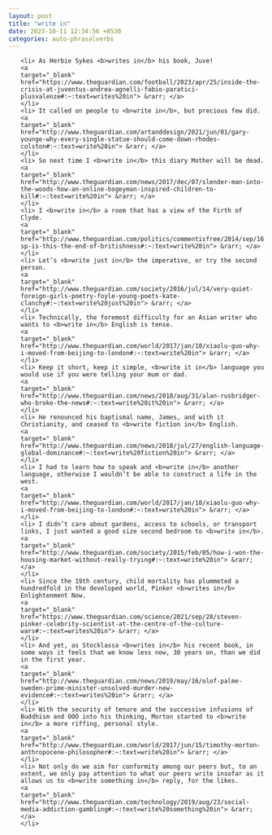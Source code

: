 ```yaml
---
layout: post
title: "write in"
date: 2023-10-11 12:34:56 +0530
categories: auto-phrasalverbs
---
```

<ol>

    <li> As Herbie Sykes <b>writes in</b> his book, Juve!
    <a 
    target="_blank" 
    href="https://www.theguardian.com/football/2023/apr/25/inside-the-crisis-at-juventus-andrea-agnelli-fabio-paratici-plusvalenze#:~:text=writes%20in"> &rarr; </a>
    </li>
    <li> It called on people to <b>write in</b>, but precious few did.
    <a 
    target="_blank" 
    href="http://www.theguardian.com/artanddesign/2021/jun/01/gary-younge-why-every-single-statue-should-come-down-rhodes-colston#:~:text=write%20in"> &rarr; </a>
    </li>
    <li> So next time I <b>write in</b> this diary Mother will be dead.
    <a 
    target="_blank" 
    href="http://www.theguardian.com/news/2017/dec/07/slender-man-into-the-woods-how-an-online-bogeyman-inspired-children-to-kill#:~:text=write%20in"> &rarr; </a>
    </li>
    <li> I <b>write in</b> a room that has a view of the Firth of Clyde.
    <a 
    target="_blank" 
    href="http://www.theguardian.com/politics/commentisfree/2014/sep/16/-sp-is-this-the-end-of-britishness#:~:text=write%20in"> &rarr; </a>
    </li>
    <li> Let’s <b>write just in</b> the imperative, or try the second person.
    <a 
    target="_blank" 
    href="http://www.theguardian.com/society/2016/jul/14/very-quiet-foreign-girls-poetry-foyle-young-poets-kate-clanchy#:~:text=write%20just%20in"> &rarr; </a>
    </li>
    <li> Technically, the foremost difficulty for an Asian writer who wants to <b>write in</b> English is tense.
    <a 
    target="_blank" 
    href="http://www.theguardian.com/world/2017/jan/10/xiaolu-guo-why-i-moved-from-beijing-to-london#:~:text=write%20in"> &rarr; </a>
    </li>
    <li> Keep it short, keep it simple, <b>write it in</b> language you would use if you were telling your mum or dad.
    <a 
    target="_blank" 
    href="http://www.theguardian.com/news/2018/aug/31/alan-rusbridger-who-broke-the-news#:~:text=write%20it%20in"> &rarr; </a>
    </li>
    <li> He renounced his baptismal name, James, and with it Christianity, and ceased to <b>write fiction in</b> English.
    <a 
    target="_blank" 
    href="http://www.theguardian.com/news/2018/jul/27/english-language-global-dominance#:~:text=write%20fiction%20in"> &rarr; </a>
    </li>
    <li> I had to learn how to speak and <b>write in</b> another language, otherwise I wouldn’t be able to construct a life in the west.
    <a 
    target="_blank" 
    href="http://www.theguardian.com/world/2017/jan/10/xiaolu-guo-why-i-moved-from-beijing-to-london#:~:text=write%20in"> &rarr; </a>
    </li>
    <li> I didn’t care about gardens, access to schools, or transport links, I just wanted a good size second bedroom to <b>write in</b>.
    <a 
    target="_blank" 
    href="http://www.theguardian.com/society/2015/feb/05/how-i-won-the-housing-market-without-really-trying#:~:text=write%20in"> &rarr; </a>
    </li>
    <li> Since the 19th century, child mortality has plummeted a hundredfold in the developed world, Pinker <b>writes in</b> Enlightenment Now.
    <a 
    target="_blank" 
    href="https://www.theguardian.com/science/2021/sep/28/steven-pinker-celebrity-scientist-at-the-centre-of-the-culture-wars#:~:text=writes%20in"> &rarr; </a>
    </li>
    <li> And yet, as Stocklassa <b>writes in</b> his recent book, in some ways it feels that we know less now, 30 years on, than we did in the first year.
    <a 
    target="_blank" 
    href="http://www.theguardian.com/news/2019/may/16/olof-palme-sweden-prime-minister-unsolved-murder-new-evidence#:~:text=writes%20in"> &rarr; </a>
    </li>
    <li> With the security of tenure and the successive infusions of Buddhism and OOO into his thinking, Morton started to <b>write in</b> a more riffing, personal style.
    <a 
    target="_blank" 
    href="http://www.theguardian.com/world/2017/jun/15/timothy-morton-anthropocene-philosopher#:~:text=write%20in"> &rarr; </a>
    </li>
    <li> Not only do we aim for conformity among our peers but, to an extent, we only pay attention to what our peers write insofar as it allows us to <b>write something in</b> reply, for the likes.
    <a 
    target="_blank" 
    href="http://www.theguardian.com/technology/2019/aug/23/social-media-addiction-gambling#:~:text=write%20something%20in"> &rarr; </a>
    </li>